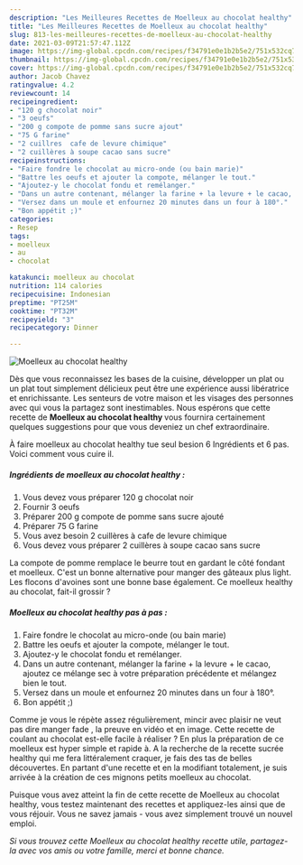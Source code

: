 ```yaml
---
description: "Les Meilleures Recettes de Moelleux au chocolat healthy"
title: "Les Meilleures Recettes de Moelleux au chocolat healthy"
slug: 813-les-meilleures-recettes-de-moelleux-au-chocolat-healthy
date: 2021-03-09T21:57:47.112Z
image: https://img-global.cpcdn.com/recipes/f34791e0e1b2b5e2/751x532cq70/moelleux-au-chocolat-healthy-photo-principale-de-la-recette.jpg
thumbnail: https://img-global.cpcdn.com/recipes/f34791e0e1b2b5e2/751x532cq70/moelleux-au-chocolat-healthy-photo-principale-de-la-recette.jpg
cover: https://img-global.cpcdn.com/recipes/f34791e0e1b2b5e2/751x532cq70/moelleux-au-chocolat-healthy-photo-principale-de-la-recette.jpg
author: Jacob Chavez
ratingvalue: 4.2
reviewcount: 14
recipeingredient:
- "120 g chocolat noir"
- "3 oeufs"
- "200 g compote de pomme sans sucre ajout"
- "75 G farine"
- "2 cuillres  cafe de levure chimique"
- "2 cuillères à soupe cacao sans sucre"
recipeinstructions:
- "Faire fondre le chocolat au micro-onde (ou bain marie)"
- "Battre les oeufs et ajouter la compote, mélanger le tout."
- "Ajoutez-y le chocolat fondu et remélanger."
- "Dans un autre contenant, mélanger la farine + la levure + le cacao, ajoutez ce mélange sec à votre préparation précédente et mélangez bien le tout."
- "Versez dans un moule et enfournez 20 minutes dans un four à 180°."
- "Bon appétit ;)"
categories:
- Resep
tags:
- moelleux
- au
- chocolat

katakunci: moelleux au chocolat 
nutrition: 114 calories
recipecuisine: Indonesian
preptime: "PT25M"
cooktime: "PT32M"
recipeyield: "3"
recipecategory: Dinner

---
```



![Moelleux au chocolat healthy](https://img-global.cpcdn.com/recipes/f34791e0e1b2b5e2/751x532cq70/moelleux-au-chocolat-healthy-photo-principale-de-la-recette.jpg)

Dès que vous reconnaissez les bases de la cuisine, développer un plat ou un plat tout simplement délicieux peut être une expérience aussi libératrice et enrichissante. Les senteurs de votre maison et les visages des personnes avec qui vous la partagez sont inestimables. Nous espérons que cette recette de <strong> Moelleux au chocolat healthy </strong> vous fournira certainement quelques suggestions pour que vous deveniez un chef extraordinaire.

<!--inarticleads1-->

À faire moelleux au chocolat healthy tue seul besion 6 Ingrédients et 6 pas. Voici comment vous cuire il.

##### Ingrédients de moelleux au chocolat healthy :

1. Vous devez vous préparer 120 g chocolat noir
1. Fournir 3 oeufs
1. Préparer 200 g compote de pomme sans sucre ajouté
1. Préparer 75 G farine
1. Vous avez besoin 2 cuillères à cafe de levure chimique
1. Vous devez vous préparer 2 cuillères à soupe cacao sans sucre


La compote de pomme remplace le beurre tout en gardant le côté fondant et moelleux. C&#39;est un bonne alternative pour manger des gâteaux plus light. Les flocons d&#39;avoines sont une bonne base également. Ce moelleux healthy au chocolat, fait-il grossir ? 

<!--inarticleads2-->

##### Moelleux au chocolat healthy pas à pas :

1. Faire fondre le chocolat au micro-onde (ou bain marie)
1. Battre les oeufs et ajouter la compote, mélanger le tout.
1. Ajoutez-y le chocolat fondu et remélanger.
1. Dans un autre contenant, mélanger la farine + la levure + le cacao, ajoutez ce mélange sec à votre préparation précédente et mélangez bien le tout.
1. Versez dans un moule et enfournez 20 minutes dans un four à 180°.
1. Bon appétit ;)


Comme je vous le répète assez régulièrement, mincir avec plaisir ne veut pas dire manger fade , la preuve en vidéo et en image. Cette recette de coulant au chocolat est-elle facile à réaliser ? En plus la préparation de ce moelleux est hyper simple et rapide à. A la recherche de la recette sucrée healthy qui me fera littéralement craquer, je fais des tas de belles découvertes. En partant d&#39;une recette et en la modifiant totalement, je suis arrivée à la création de ces mignons petits moelleux au chocolat. 

<!--inarticleads1-->

<p>
Puisque vous avez atteint la fin de cette recette de Moelleux au chocolat healthy, vous testez maintenant des recettes et appliquez-les ainsi que de vous réjouir. Vous ne savez jamais - vous avez simplement trouvé un nouvel emploi.
</p>

<p>
<i>Si vous trouvez cette Moelleux au chocolat healthy recette utile, partagez-la avec vos amis ou votre famille, merci et bonne chance.</i>
</p>
